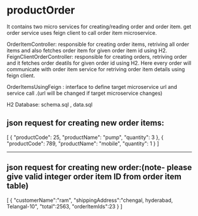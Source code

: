 # productOrder
It contains two micro services for creating/reading order and order item. get order service uses feign client to call order item microservice.



OrderItemController: responsible for creating order items, retriving all order items and also fetches order item for given order item id using H2.
FeignClientOrderController: responsible for creating orders, retriving order and it fetches order deatils for given order id using H2. 
			    Here every order will communicate with order item service for retriving order item details using feign client.

OrderItemsUsingFeign : interface to define target microservice url and service call .(url will be changed if target microservice changes)

H2 Database: schema.sql , data.sql
	

json request for creating new order items:
---
  
[
    {
        "productCode": 25,
        "productName": "pump",
        "quantity": 3
    },
     {
        "productCode": 789,
        "productName": "mobile",
        "quantity": 1
    }
]


----

json request for creating new order:(note- please give valid integer order item ID from order item table)
----
[
    {
        "customerName":"ram",
        "shippingAddress":"chengal, hyderabad, Telangal-10",
        "total":2563,
        "orderItemIds":23
    }
]
